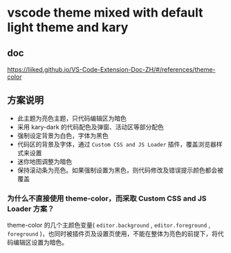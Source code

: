 # vscode theme mixed with default light theme and kary

## doc

https://liiked.github.io/VS-Code-Extension-Doc-ZH/#/references/theme-color

## 方案说明

* 此主题为亮色主题，只代码编辑区为暗色
* 采用 kary-dark 的代码配色及弹窗、活动区等部分配色
* 强制设定背景为白色，字体为黑色
* 代码区的背景及字体，通过 `Custom CSS and JS Loader` 插件，覆盖浏览器样式来设置
* 迷你地图调整为暗色
* 保持滚动条为亮色。如果强制设置为黑色，则代码修改及错误提示颜色都会被覆盖

### 为什么不直接使用 theme-color，而采取 Custom CSS and JS Loader 方案？

theme-color 的几个主颜色变量( `editor.background` , `editor.foreground` , `foreground` )，也同时被插件页及设置页使用，不能在整体为亮色的前提下，将代码编辑区设置为暗色。
